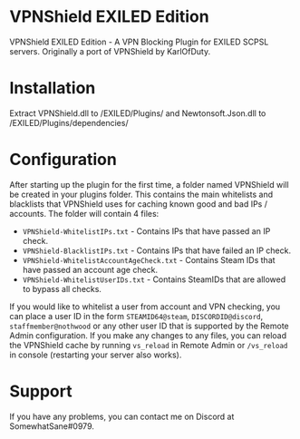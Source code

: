 # VPNShield EXILED Edition
VPNShield EXILED Edition - A VPN Blocking Plugin for EXILED SCPSL servers. Originally a port of VPNShield by KarlOfDuty.

<h1>Installation</h1>
<p>Extract VPNShield.dll to /EXILED/Plugins/ and Newtonsoft.Json.dll to /EXILED/Plugins/dependencies/

<h1>Configuration</h1>
<p>After starting up the plugin for the first time, a folder named VPNShield will be created in your plugins folder. This contains the main whitelists and blacklists that VPNShield uses for caching known good and bad IPs / accounts. The folder will contain 4 files:

- `VPNShield-WhitelistIPs.txt` - Contains IPs that have passed an IP check.
- `VPNShield-BlacklistIPs.txt` - Contains IPs that have failed an IP check.
- `VPNShield-WhitelistAccountAgeCheck.txt` - Contains Steam IDs that have passed an account age check.
- `VPNShield-WhitelistUserIDs.txt` - Contains SteamIDs that are allowed to bypass all checks.

If you would like to whitelist a user from account and VPN checking, you can place a user ID in the form `STEAMID64@steam`, `DISCORDID@discord`, `staffmember@nothwood` or any other user ID that is supported by the Remote Admin configuration. If you make any changes to any files, you can reload the VPNShield cache by running `vs_reload` in Remote Admin or `/vs_reload` in console (restarting your server also works).

<h1>Support</h1>
If you have any problems, you can contact me on Discord at SomewhatSane#0979.
